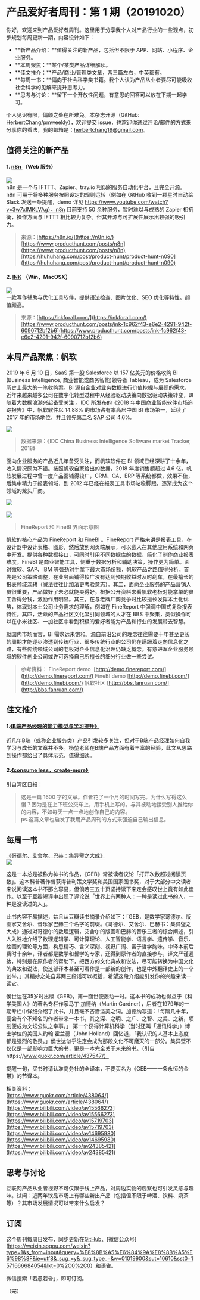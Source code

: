 # 产品爱好者周刊：第 1 期（20191020）

你好，欢迎来到产品爱好者周刊。这里用于分享我个人对产品行业的一些观点，初步规划每周更新一期，内容设计如下：

- **新产品介绍：**值得关注的新产品，包括但不限于 APP、网站、小程序、企业服务。
- **本周聚焦：**某个/某类产品详细解读。
- **佳文推介：**产品/商业/管理类文章，两三篇左右，中英都有。<br />
- **每周一书：**偏向于社会科学类书籍。我个人认为产品从业者要尽可能吸收社会科学的见解来提升思考力。
- **思考与讨论：**留下一个开放性问题，有意思的回答可以放在下期一起学习。

个人见识有限，偏颇之处在所难免。本杂志开源（GitHub: [HerbertChang/pmweekly](https://github.com/HerbertChang/pmweekly)），欢迎提交 issue，也欢迎你通过评论/邮件的方式来分享你的看法，我的邮箱是：herbertchang19@gmail.com。

<a name="F6VuC"></a>

## 值得关注的新产品

<a name="Qzmeq"></a>

#### 1. [n8n ]()（Web 服务）

![](https://cdn.nlark.com/yuque/0/2019/png/535404/1571649107081-ed78df70-c046-49b7-948a-3dd8d8c811b1.png#align=left&display=inline&height=366&originHeight=863&originWidth=1485&search=&size=0&status=done&width=630)<br />n8n 是一个与 IFTTT、Zapier、tray.io 相似的服务自动化平台，且完全开源。n8n 可用于将多种服务按照设定的规则运转（例如在 GitHub 收到一颗星时自动给 Slack 发送一条提醒，demo 详见 https://www.youtube.com/watch?v=3w7xIMKLVAg）。n8n 目前支持 50 余种服务，暂时难以与成熟的 Zapier 相抗衡，操作方面与 IFTTT 相比较为复杂。但其开源与可扩展性展示出较强的吸引力。

> 来源：[https://n8n.io/](https://n8n.io/)
> [https://www.producthunt.com/posts/n8n](https://www.producthunt.com/posts/n8n)
> [https://huhuhang.com/post/product-hunt/product-hunt-n090](https://huhuhang.com/post/product-hunt/product-hunt-n090)

<a name="sEaXd"></a>

#### 2. [INK](https://inkforall.com/) （Win、MacOSX）

![](https://cdn.nlark.com/yuque/0/2019/jpeg/535404/1571649674090-232e8af4-bc83-47fb-843a-80031bc9cd0e.jpeg#align=left&display=inline&height=377&originHeight=380&originWidth=635&search=&size=0&status=done&width=630)<br />一款写作辅助与优化工具软件，提供语法检查、图片优化、SEO 优化等特性。颜值颇高。

> 来源：[https://inkforall.com/](https://inkforall.com/)
> [https://www.producthunt.com/posts/ink-1c962f43-e6e2-4291-942f-6090712bf2b6](https://www.producthunt.com/posts/ink-1c962f43-e6e2-4291-942f-6090712bf2b6)

<a name="0B3XX"></a>

## 本周产品聚焦：帆软

2019 年 6 月 10 日，SaaS 第一股 Salesforce 以 157 亿美元的价格收购 BI (Business Intelligence, 商业智能或商务智能)领导者 Tableau，成为 Salesforce 历史上最大的一笔收购案。BI 源自企业对业务数据进行价值挖掘与展现的需求，近年来越来越多公司在数字化转型过程中从经验驱动决策向数据驱动决策转变，BI 随着大数据浪潮兴起备受关注 。IDC 所发布的《2018 年中国商业智能软件市场追踪报告》中，帆软软件以 14.88% 的市场占有率高居中国 BI 市场第一，延续了 2017 年的市场地位，并且领先第二名 SAP 公司 4.6%。<br />

![](https://cdn.nlark.com/yuque/0/2019/png/535404/1571649146400-42538415-206c-4ba6-bff3-1d7d27a9d6d1.png#align=left&display=inline&height=307&originHeight=526&originWidth=1080&search=&size=0&status=done&width=630)

> 数据来源：《IDC China Business Intelligence Software market Tracker, 2018》

面向企业服务的产品近几年备受关注，而帆软软件在 BI 领域已经深耕了十余年，收入情况颇为不错。按照帆软自家给出的数据，2018 年度销售额超过 4.6 亿。帆软发展过程中曾一度产品面铺得较广，CRM、OA、ERP 等系统都做，效果不佳，后集中精力于报表领域，到 2012 年已经在报表工具市场站稳脚跟，逐渐成为这个领域的龙头厂商。

![](https://cdn.nlark.com/yuque/0/2019/png/535404/1571649208534-cae5f2ba-b620-4825-a57e-bf976bb99fd4.png#align=left&display=inline&height=272&originHeight=822&originWidth=1901&search=&size=0&status=done&width=630)<br />
<br />![](https://cdn.nlark.com/yuque/0/2019/png/535404/1571649217242-f1b1a662-ae41-4df6-bd17-633548efb89d.png#align=left&display=inline&height=293&originHeight=892&originWidth=1919&search=&size=0&status=done&width=630)

> FineReport 和 FineBI 界面示意图

帆软的核心产品为 FineReport 和 FineBI 。FineReport 严格来讲是报表工具，在设计器中设计表格、图形，然后放到网页端展示，可以嵌入在其他应用系统和网页中开发。提供各种数据接口，可同时引用不同数据库的数据，简化了制作商业报表难度。FineBI 是商业智能工具，侧重于数据分析和辅助决策，操作更为简单。面对微软、SAP、IBM 等强劲对手拿下最大市场份额，帆软产品之路值得分析。首先是公司策略调整，在业务面铺得较广没有达到预期收益时及时刹车，在最擅长的报表领域深耕（减法往往比加法更考验意志）。其二，面向企业服务的产品营销人员很重要，产品做好了未必就能卖得好，根据公开资料来看帆软老板对能拿单的员工舍得分钱，激励作用明显。其三，在与老牌厂商竞争时比较擅长发挥本土化优势，体现对本土公司业务需求的理解，例如在 FineReport 中强调中国式复杂报表特性。其四，活跃的产品社区文化吸引同领域的人才在 BBS 中聚集，类似操作可以在小米社区、一加社区中看到积极的爱好者能为产品和行业的发展带去智慧。

就国内市场而言，BI 需求远未饱和。源自前沿公司的理念往往需要十年甚至更长的周期才能逐步渗透到传统行业，很多传统行业的公司仍在蹒跚着走向信息化之路，有些传统领域公司的老板对企业信息化治理仍缺乏概念。有意进军企业服务领域的软件创业公司或许可选择自己所擅长的细分行业做一些尝试。

> 参考资料：
> FineReport demo  [http://demo.finereport.com/](http://demo.finereport.com/)
> FineBI demo [http://demo.finebi.com/](http://demo.finebi.com/)
> 帆软社区 [http://bbs.fanruan.com/](http://bbs.fanruan.com/)



<a name="h2dQp"></a>

## 佳文推介

<a name="l0HU7"></a>

#### 1.[《B端产品经理的能力模型与学习提升》](https://coffee.pmcaff.com/article/1882551982021760/)

近几年B端（或称企业服务类）产品引发较多关注，但对于B端产品经理如何自我学习与成长的文章并不多。杨堃老师在B端产品方面有着丰富的经验，此文从思路到操作都给出了具体示范，值得细读。<br />

<a name="Zoeyj"></a>

#### 2.[《consume less，create-more》 ](https://tjcx.me/posts/consumption-distraction/)

引自湾区日报：

> 这是一篇 1600 字的文章。作者花了一个月的时间写完。为什么写得这么慢？因为是在上下班公交车上，用手机上写的。与其被动地接受别人推给你的内容，不如每天一点一点地创作自己的内容。<br />
> ps.这篇文章也启发了我用产品周刊的方式来强迫自己输出信息。

<a name="bn6nY"></a>

## 每周一书

[《哥德尔、艾舍尔、巴赫：集异璧之大成》](https://book.douban.com/subject/1291204/)<br />![](https://cdn.nlark.com/yuque/0/2019/jpeg/535404/1571649347433-cc23572c-25f5-44a3-b19f-863d01636ca4.jpeg#align=left&display=inline&height=261&originHeight=850&originWidth=600&search=&size=0&status=done&width=184)

这是一本总是被称为神书的作品，《GEB》常被读者议论「打开次数超过阅读页数」。这本科普著作曾获得普利策文学奖和美国国家图书奖，对于大部分中文读者来说阅读这本书不那么容易，但倘若三五十页坚持读下来定会感叹世上竟有如此佳作。以至于豆瓣短评中出现了评论说「世界上有两种人：一种是读过此书的人，一种是没读过的人」。

此书内容不易描述，姑且从豆瓣读书摘录介绍如下：「GEB，是数学家哥德尔、版画家艾舍尔、音乐家巴赫三个名字的前缀。《哥德尔、艾舍尔、巴赫书：集异璧之大成》通过对哥德尔的数理逻辑，艾舍尔的版画和巴赫的音乐三者的综合阐述，引人入胜地介绍了数理逻辑学、可计算理论、人工智能学、语言学、遗传学、音乐、绘画的理论等方面，构思精巧、含义深刻、视野广阔、富于哲学韵味。中译本前后费时十余年，译者都是数学和哲学的专家，还得到原作者的直接参与，译文严谨通达，特别是在原作者的帮助下，把西方的文化典故和说法，尽可能转换为中国文化的典故和说法，使这部译本甚至可看作是一部新的创作，也是中外翻译史上的一个创举。」其精妙之处自非两三段话可以概括，希望这段介绍能引发你的兴趣来读一读它。

侯世达在35岁时出版《GEB》，甫一面世便轰动一时。这本书的成功也得益于《科学美国人》的著名专栏作家马丁·加德纳（Martin Gardner），后者在1979年的一期专栏中详细介绍了此书，并且毫不吝啬溢美之词。加德纳写道：「每隔几十年，便会有个不知名的作者带来一本书，其之深、之明、之广、之智、之美、之新，顷刻便成为文坛公认之幸事。」 第一个获得计算机科学（当时还叫「通讯科学」）博士学位的美国人约翰·霍兰德（John Holland）回忆道，「我认识的人基本上态度都是强烈的敬畏。」侯世达似乎注定会成为那段文化不可磨灭的一部分。集异壁不仅仅是一部影响力巨大的书，更是一本完全关于未来的书。（引自https://www.guokr.com/article/437547/）

提醒一句，买书时请认准商务社的全译本，不要买名为《GEB——一条永恒的金带》的节译本。

相关资料：<br />[https://www.guokr.com/article/438064/](https://www.guokr.com/article/438064/)<br />[https://www.bilibili.com/video/av15566273](https://www.bilibili.com/video/av15566273)<br />[https://www.bilibili.com/video/av15719703](https://www.bilibili.com/video/av15719703)<br />[https://www.bilibili.com/video/av14695980](https://www.bilibili.com/video/av14695980)<br />[https://www.bilibili.com/video/av24385421](https://www.bilibili.com/video/av24385421)

<a name="wt1Uu"></a>

## 思考与讨论

互联网产品从业者视野不可仅限于线上产品，对周边实物的观察也可引发灵感与趣味。试问：近两年饮品市场上有哪些新出产品（包括但不限于啤酒、饮料、奶茶等）？其市场发展情况可以带来什么启发？<br />

## 订阅

这个周刊每周日发布，同步更新在[GitHub](<https://github.com/HerbertChang/pmweekly>)、[微信公众号](<https://weixin.sogou.com/weixin?type=1&s_from=input&query=%E8%8B%A5%E6%84%9A%E8%8B%A5%E6%98%8F&ie=utf8&_sug_=y&_sug_type_=&w=01019900&sut=10610&sst0=1571666684054&lkt=0%2C0%2C0>）和[语雀](<https://yuque.com/herbert-chang/pmweekly/>)。

微信搜索「若愚若昏」，即可订阅。



（完）
